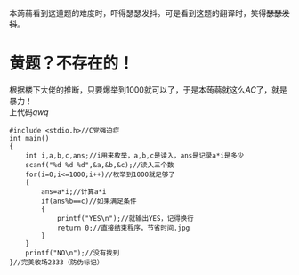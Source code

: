 本蒟蒻看到这道题的难度时，吓得瑟瑟发抖。可是看到这题的翻译时，笑得~~瑟瑟发抖~~。
# 黄题？不存在的！  
根据楼下大佬的推断，只要爆举到$1000$就可以了，于是本蒟蒻就这么$AC$了，就是暴力！  
上代码$qwq$
```
#include <stdio.h>//C党强迫症
int main()
{
	int i,a,b,c,ans;//i用来枚举，a,b,c是读入，ans是记录a*i是多少
	scanf("%d %d %d",&a,&b,&c);//读入三个数
	for(i=0;i<=1000;i++)//枚举到1000就足够了
	{
		ans=a*i;//计算a*i
		if(ans%b==c)//如果满足条件
		{
			printf("YES\n");//就输出YES，记得换行
			return 0;//直接结束程序，节省时间.jpg
		}
	}
	printf("NO\n");//没有找到
}//完美收场2333（防伪标记）
```